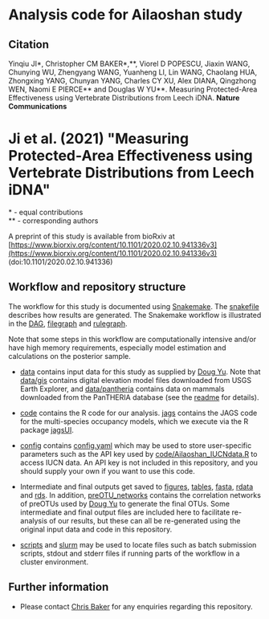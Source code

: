 # Analysis code for Ailaoshan study

## Citation

Yinqiu JI\*, Christopher CM BAKER\*,\*\*, Viorel D POPESCU, Jiaxin WANG, Chunying WU, Zhengyang WANG, Yuanheng LI, Lin WANG, Chaolang HUA, Zhongxing YANG, Chunyan YANG, Charles CY XU, Alex DIANA, Qingzhong WEN, Naomi E PIERCE\*\* and Douglas W YU\*\*. Measuring Protected-Area Effectiveness using Vertebrate Distributions from Leech iDNA. **Nature Communications**

# Ji et al. (2021) "Measuring Protected-Area Effectiveness using Vertebrate Distributions from Leech iDNA"


\* - equal contributions<br/>
\*\* - corresponding authors

A preprint of this study is available from bioRxiv at [https://www.biorxiv.org/content/10.1101/2020.02.10.941336v3](https://www.biorxiv.org/content/10.1101/2020.02.10.941336v3) (doi:10.1101/2020.02.10.941336)

## Workflow and repository structure

The workflow for this study is documented using
[Snakemake](https://snakemake.github.io/). The [snakefile](snakefile) describes how results are generated. The Snakemake workflow is illustrated in the [DAG](docs/snakemake_dag.pdf), [filegraph](docs/snakemake_filegraph.pdf) and [rulegraph](docs/snakemake_rulegraph.pdf).

Note that some steps in this workflow are computationally intensive and/or have high memory requirements, especially model estimation and calculations on the posterior sample.

- [data](data) contains input data for this study as supplied by [Doug Yu](https://github.com/dougwyu). Note that [data/gis](data/gis) contains digital elevation model files downloaded from USGS Earth Explorer, and [data/pantheria](data/pantheria) contains data on mammals downloaded from the PanTHERIA database (see the [readme](data/pantheria/PanTHERIA_1-0_WR05_Aug2008_README.md) for details).

- [code](code) contains the R code for our analysis. [jags](jags) contains the JAGS code for the multi-species occupancy models, which we execute via the R package [jagsUI](https://cran.r-project.org/web/packages/jagsUI/index.html).

- [config](config) contains [config.yaml](config.yaml) which may be used to store user-specific parameters such as the API key used by [code/Ailaoshan_IUCNdata.R](code/Ailaoshan_IUCNdata.R) to access IUCN data.  An API key is not included in this repository, and you should supply your own if you want to use this code.

- Intermediate and final outputs get saved to [figures](figures), [tables](tables), [fasta](fasta), [rdata](rdata) and [rds](rds). In addition, [preOTU_networks](preOTU_networks) contains the correlation networks of preOTUs used by [Doug Yu](https://github.com/dougwyu) to generate the final OTUs. Some intermediate and final output files are included here to facilitate re-analysis of our results, but these can all be re-generated using the original input data and code in this repository.

- [scripts](scripts) and [slurm](slurm) may be used to locate files such as batch submission scripts, stdout and stderr files if running parts of the workflow in a cluster environment.

## Further information

- Please contact [Chris Baker](https://github.com/bakerccm) for any enquiries regarding this repository.
